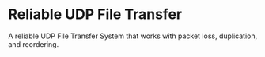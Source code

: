 # Reliable UDP File Transfer

A reliable UDP File Transfer System that works with packet loss, duplication, and reordering.   

